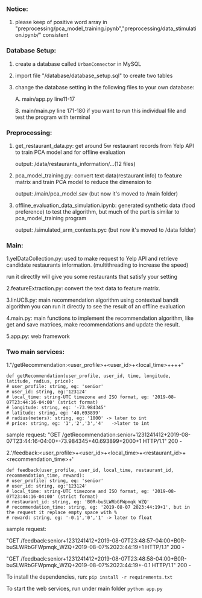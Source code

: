 ### Notice:

1. please keep of positive word array in "preprocessing/pca_model_training.ipynb","preprocessing/data_stimulation.ipynb/" consistent


### Database Setup:

1. create a database called `UrbanConnector` in MySQL

2. import file "/database/database_setup.sql" to create two tables

3. change the database setting in the following files to your own database:

	A. main/app.py line11-17

	B. main/main.py line 171-180 if you want to run this individual file and test the program with terminal


### Preprocessing:

1. get_restaurant_data.py: get around 5w restaurant records from Yelp API to train PCA model and for offline evaluation

	output: /data/restaurants_information/...(12 files)

2. pca_model_training.py: convert text data(restaurant info) to feature matrix and train PCA model to reduce the dimension to 

	output: /main/pca_model.sav (but now it's moved to /main folder)

3. offline_evaluation_data_simulation.ipynb: generated synthetic data (food preference) to test the algorithm, but much of the part is similar to pca_model_training program

	output: /simulated_arm_contexts.pyc (but now it's moved to /data folder)
		
### Main:

1.yelDataCollection.py: used to make request to Yelp API and retrieve candidate restaurants information.
(multithreading to increase the speed)

run it directlly will give you some restaurants that satisfy your setting

2.featureExtraction.py: convert the text data to feature matrix.

3.linUCB.py: main recommendation algorithm using contextual bandit algorithm
you can run it directly to see the result of an offline evaluation

4.main.py: main functions to implement the recommendation algorithm, like get and save matrices, make recommendations and update the result.

5.app.py: web framework

	
### Two main services:

1."<your domain>/getRecommendation:<user_profile>+<user_id>+<local_time>+<longitude>+<latitude>+<radius>+<price>"

```
def getRecommendation(user_profile, user_id, time, longitude, latitude, radius, price):
# user_profile: string, eg: 'senior'
# user_id: string, eg:'123124'
# local_time: string-UTC timezone and ISO format, eg: '2019-08-07T23:44:16-04:00' (strict format)
# longitude: string, eg: '-73.984345'
# latitude: string, eg: '40.693899'
# radius(meters): string, eg: '1000' -> later to int 
# price: string, eg: '1','2','3','4'   ->later to int
```

sample request:
"GET /getRecommendation:senior+1231241412+2019-08-07T23:44:16-04:00+-73.984345+40.693899+2000+1 HTTP/1.1" 200 -



2.'<your domain>/feedback:<user_profile>+<user_id>+<local_time>+<restaurant_id>+<recommendation_time>+<reward>'

```
def feedback(user_profile, user_id, local_time, restaurant_id, recommendation_time, reward):
# user_profile: string, eg: 'senior'
# user_id: string, eg:'123124'
# local_time: string-UTC timezone and ISO format, eg: '2019-08-07T23:44:16-04:00' (strict format)
# restaurant_id: string, eg: 'B0R-buSLWRbGFWpmqk_WZQ'
# recommendation_time: string, eg: '2019-08-07 2023:44:19+1', but in the request it replace empty space with %
# reward: string, eg: '-0.1','0','1' -> later to float
```


sample request:

"GET /feedback:senior+1231241412+2019-08-07T23:48:57-04:00+B0R-buSLWRbGFWpmqk_WZQ+2019-08-07%2023:44:19+1 HTTP/1.1" 200 -

"GET /feedback:senior+1231241412+2019-08-07T23:48:58-04:00+B0R-buSLWRbGFWpmqk_WZQ+2019-08-07%2023:44:19+-0.1 HTTP/1.1" 200 -


To install the dependencies, run: `pip install -r requirements.txt`

To start the web services, run under main folder `python app.py`
